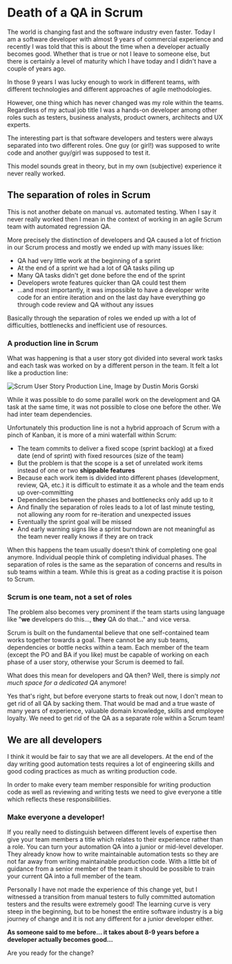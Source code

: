 ﻿<!--
    Tags: scrum agile testing
    Type: HTML
-->

# Death of a QA in Scrum

<p>The world is changing fast and the software industry even faster. Today I am a software developer with almost 9 years of commercial experience and recently I was told that this is about the time when a developer actually becomes good. Whether that is true or not I leave to someone else, but there is certainly a level of maturity which I have today and I didn't have a couple of years ago.</p>

<p>In those 9 years I was lucky enough to work in different teams, with different technologies and different approaches of agile methodologies.</p>

<p>However, one thing which has never changed was my role within the teams. Regardless of my actual job title I was a hands-on developer among other roles such as testers, business analysts, product owners, architects and UX experts.</p>

<p>The interesting part is that software developers and testers were always separated into two different roles. One guy (or girl!) was supposed to write code and another guy/girl was supposed to test it.</p>

<p>This model sounds great in theory, but in my own (subjective) experience it never really worked.</p>

<h2>The separation of roles in Scrum</h2>

<p>This is not another debate on manual vs. automated testing. When I say it never really worked then I mean in the context of working in an agile Scrum team with automated regression QA.</p>

<p>More precisely the distinction of developers and QA caused a lot of friction in our Scrum process and mostly we ended up with many issues like:</p>

<ul>
    <li>QA had very little work at the beginning of a sprint</li>
    <li>At the end of a sprint we had a lot of QA tasks piling up</li>
    <li>Many QA tasks didn't get done before the end of the sprint</li>
    <li>Developers wrote features quicker than QA could test them</li>
    <li>...and most importantly, it was impossible to have a developer write code for an entire iteration and on the last day have everything go through code review and QA without any issues</li>
</ul>

<p>Basically through the separation of roles we ended up with a lot of difficulties, bottlenecks and inefficient use of resources.</p>

<h3>A production line in Scrum</h3>

<p>What was happening is that a user story got divided into several work tasks and each task was worked on by a different person in the team. It felt a lot like a production line:</p>

<img src="https://storage.googleapis.com/dustedcodes/images/blog-posts/2015-09-28/21794643692_d42d0f0d78_o.png" alt="Scrum User Story Production Line, Image by Dustin Moris Gorski">

<p>While it was possible to do some parallel work on the development and QA task at the same time, it was not possible to close one before the other. We had inter team dependencies.</p>

<p>Unfortunately this production line is not a hybrid approach of Scrum with a pinch of Kanban, it is more of a mini waterfall within Scrum:</p>

<ul>
    <li>The team commits to deliver a fixed scope (sprint backlog) at a fixed date (end of sprint) with fixed resources (size of the team)</li>
    <li>But the problem is that the scope is a set of unrelated work items instead of one or two <strong>shippable features</strong></li>
    <li>Because each work item is divided into different phases (development, review, QA, etc.) it is difficult to estimate it as a whole and the team ends up over-committing</li>
    <li>Dependencies between the phases and bottlenecks only add up to it</li>
    <li>And finally the separation of roles leads to a lot of last minute testing, not allowing any room for re-iteration and unexpected issues</li>
    <li>Eventually the sprint goal will be missed</li>
    <li>And early warning signs like a sprint burndown are not meaningful as the team never really knows if they are on track</li>
</ul>

<p>When this happens the team usually doesn't think of completing one goal anymore. Individual people think of completing individual phases. The separation of roles is the same as the separation of concerns and results in sub teams within a team. While this is great as a coding practise it is poison to Scrum.</p>

<h3>Scrum is one team, not a set of roles</h3>

<p>The problem also becomes very prominent if the team starts using language like "<strong>we</strong> developers do this..., <strong>they</strong> QA do that..." and vice versa.</p>

<p>Scrum is built on the fundamental believe that one self-contained team works together towards a goal. There cannot be any sub teams, dependencies or bottle necks within a team. Each member of the team (except the PO and BA if you like) must be capable of working on each phase of a user story, otherwise your Scrum is deemed to fail.</p>

<p>What does this mean for developers and QA then? Well, there is simply <em>not much space for a dedicated QA</em> anymore!</p>

<p>Yes that's right, but before everyone starts to freak out now, I don't mean to get rid of all QA by sacking them. That would be mad and a true waste of many years of experience, valuable domain knowledge, skills and employee loyalty. We need to get rid of the QA as a separate role within a Scrum team!</p>

<h2>We are all developers</h2>

<p>I think it would be fair to say that we are all developers. At the end of the day writing good automation tests requires a lot of engineering skills and good coding practices as much as writing production code.</p>

<p>In order to make every team member responsible for writing production code as well as reviewing and writing tests we need to give everyone a title which reflects these responsibilities.
</p>

<h3>Make everyone a developer!</h3>

<p>If you really need to distinguish between different levels of expertise then give your team members a title which relates to their experience rather than a role. You can turn your automation QA into a junior or mid-level developer. They already know how to write maintainable automation tests so they are not far away from writing maintainable production code. With a little bit of guidance from a senior member of the team it should be possible to train your current QA into a full member of the team.</p>

<p>Personally I have not made the experience of this change yet, but I witnessed a transition from manual testers to fully committed automation testers and the results were extremely good! The learning curve is very steep in the beginning, but to be honest the entire software industry is a big journey of change and it is not any different for a junior developer either.</p>

<p><strong>As someone said to me before... it takes about 8-9 years before a developer actually becomes good...</strong></p>

<p>Are you ready for the change?</p>
